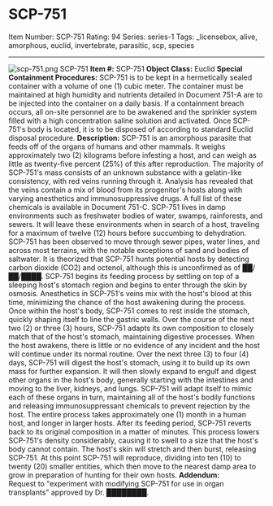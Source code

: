 # SCP-751
Item Number: SCP-751
Rating: 94
Series: series-1
Tags: _licensebox, alive, amorphous, euclid, invertebrate, parasitic, scp, species

---

![scp-751.png](https://scp-wiki.wdfiles.com/local--files/scp-751/scp-751.png)
SCP-751
**Item #:** SCP-751
**Object Class:** Euclid
**Special Containment Procedures:** SCP-751 is to be kept in a hermetically sealed container with a volume of one (1) cubic meter. The container must be maintained at high humidity and nutrients detailed in Document 751-A are to be injected into the container on a daily basis.
If a containment breach occurs, all on-site personnel are to be awakened and the sprinkler system filled with a high concentration saline solution and activated. Once SCP-751's body is located, it is to be disposed of according to standard Euclid disposal procedure.
**Description:** SCP-751 is an amorphous parasite that feeds off of the organs of humans and other mammals. It weighs approximately two (2) kilograms before infesting a host, and can weigh as little as twenty-five percent (25%) of this after reproduction. The majority of SCP-751's mass consists of an unknown substance with a gelatin-like consistency, with red veins running through it. Analysis has revealed that the veins contain a mix of blood from its progenitor's hosts along with varying anesthetics and immunosuppressive drugs. A full list of these chemicals is available in Document 751-C.
SCP-751 lives in damp environments such as freshwater bodies of water, swamps, rainforests, and sewers. It will leave these environments when in search of a host, traveling for a maximum of twelve (12) hours before succumbing to dehydration. SCP-751 has been observed to move through sewer pipes, water lines, and across most terrains, with the notable exceptions of sand and bodies of saltwater. It is theorized that SCP-751 hunts potential hosts by detecting carbon dioxide (CO2) and octenol, although this is unconfirmed as of ██/██/████.
SCP-751 begins its feeding process by settling on top of a sleeping host's stomach region and begins to enter through the skin by osmosis. Anesthetics in SCP-751's veins mix with the host's blood at this time, minimizing the chance of the host awakening during the process. Once within the host's body, SCP-751 comes to rest inside the stomach, quickly shaping itself to line the gastric walls. Over the course of the next two (2) or three (3) hours, SCP-751 adapts its own composition to closely match that of the host's stomach, maintaining digestive processes. When the host awakens, there is little or no evidence of any incident and the host will continue under its normal routine.
Over the next three (3) to four (4) days, SCP-751 will digest the host's stomach, using it to build up its own mass for further expansion. It will then slowly expand to engulf and digest other organs in the host's body, generally starting with the intestines and moving to the liver, kidneys, and lungs. SCP-751 will adapt itself to mimic each of these organs in turn, maintaining all of the host's bodily functions and releasing immunosuppressant chemicals to prevent rejection by the host. The entire process takes approximately one (1) month in a human host, and longer in larger hosts.
After its feeding period, SCP-751 reverts back to its original composition in a matter of minutes. This process lowers SCP-751's density considerably, causing it to swell to a size that the host's body cannot contain. The host's skin will stretch and then burst, releasing SCP-751. At this point SCP-751 will reproduce, dividing into ten (10) to twenty (20) smaller entities, which then move to the nearest damp area to grow in preparation of hunting for their own hosts.
**Addendum:**  
Request to "experiment with modifying SCP-751 for use in organ transplants" approved by Dr. ████████.